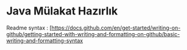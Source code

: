 # Java Mülakat Hazırlık

Readme syntax : [https://docs.github.com/en/get-started/writing-on-github/getting-started-with-writing-and-formatting-on-github/basic-writing-and-formatting-syntax
